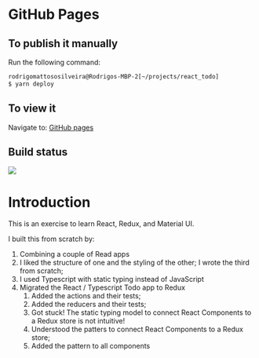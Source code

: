 # GitHub Pages
## To publish it manually
Run the following command:
````bash
rodrigomattososilveira@Rodrigos-MBP-2[~/projects/react_todo]
$ yarn deploy
````
## To view it
Navigate to: [GitHub pages](https://rodrigomattososilveira.github.io/react-redux-todo/)

## Build status
![](https://github.com/actions/react-redux-todo/workflows/React%20Redux%20Material%20Exercise/badge.svg)

# Introduction
This is an exercise to learn React, Redux, and Material UI.

I built this from scratch by:
1. Combining a couple of Read apps
  1. I liked the structure of one and the styling of the other; I wrote the third from scratch;
  1. I used Typescript with static typing instead of JavaScript
1. Migrated the React / Typescript Todo app to Redux
   1. Added the actions and their tests;
   1. Added the reducers and their tests;
   1. Got stuck! The static typing model to connect React Components to a Redux store is not intuitive!
   1. Understood the patters to connect React Components to a Redux store;
   1. Added the pattern to all components
